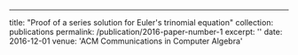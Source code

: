---
title: "Proof of a series solution for Euler's trinomial equation"
collection: publications
permalink: /publication/2016-paper-number-1
excerpt: ''
date: 2016-12-01
venue: 'ACM Communications in Computer Algebra'
